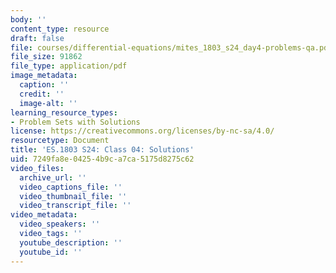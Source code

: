 ```yaml
---
body: ''
content_type: resource
draft: false
file: courses/differential-equations/mites_1803_s24_day4-problems-qa.pdf
file_size: 91862
file_type: application/pdf
image_metadata:
  caption: ''
  credit: ''
  image-alt: ''
learning_resource_types:
- Problem Sets with Solutions
license: https://creativecommons.org/licenses/by-nc-sa/4.0/
resourcetype: Document
title: 'ES.1803 S24: Class 04: Solutions'
uid: 7249fa8e-0425-4b9c-a7ca-5175d8275c62
video_files:
  archive_url: ''
  video_captions_file: ''
  video_thumbnail_file: ''
  video_transcript_file: ''
video_metadata:
  video_speakers: ''
  video_tags: ''
  youtube_description: ''
  youtube_id: ''
---
```

